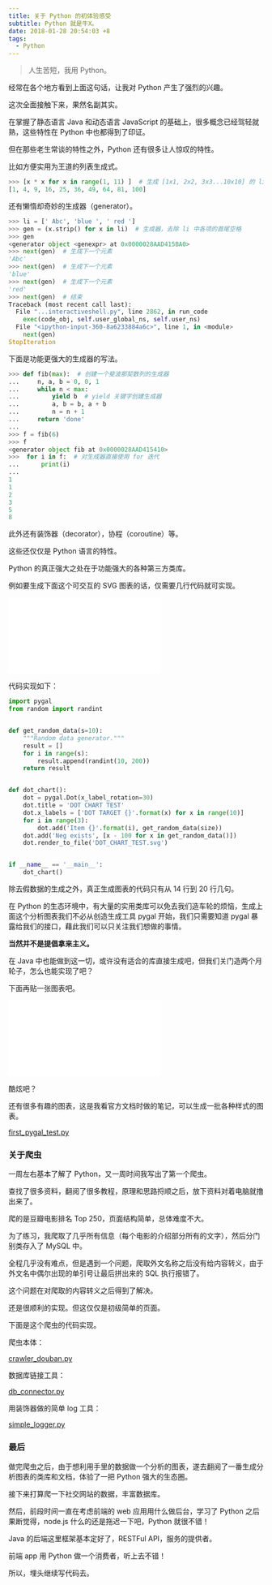 ```yaml
---
title: 关于 Python 的初体验感受
subtitle: Python 就是牛X。
date: 2018-01-28 20:54:03 +8
tags:
  - Python
---
```


> 人生苦短，我用 Python。

经常在各个地方看到上面这句话，让我对 Python 产生了强烈的兴趣。

这次全面接触下来，果然名副其实。

在掌握了静态语言 Java 和动态语言 JavaScript 的基础上，很多概念已经驾轻就熟，这些特性在 Python 中也都得到了印证。

但在那些老生常谈的特性之外，Python 还有很多让人惊叹的特性。

比如方便实用为王道的列表生成式。

```python
>>> [x * x for x in range(1, 11) ]  # 生成 [1x1, 2x2, 3x3...10x10] 的 list
[1, 4, 9, 16, 25, 36, 49, 64, 81, 100]
```

还有懒惰却奇妙的生成器（generator）。

```python
>>> li = [' Abc', 'blue ', ' red ']
>>> gen = (x.strip() for x in li)  # 生成器，去除 li 中各项的首尾空格
>>> gen
<generator object <genexpr> at 0x0000028AAD415BA0>
>>> next(gen)  # 生成下一个元素
'Abc'
>>> next(gen)  # 生成下一个元素
'blue'
>>> next(gen)  # 生成下一个元素
'red'
>>> next(gen)  # 结束
Traceback (most recent call last):
  File "...interactiveshell.py", line 2862, in run_code
    exec(code_obj, self.user_global_ns, self.user_ns)
  File "<ipython-input-360-8a6233884a6c>", line 1, in <module>
    next(gen)
StopIteration
```

下面是功能更强大的生成器的写法。

```python
>>> def fib(max):  # 创建一个斐波那契数列的生成器
...     n, a, b = 0, 0, 1
...     while n < max:
...         yield b  # yield 关键字创建生成器
...         a, b = b, a + b
...         n = n + 1
...     return 'done'
...
>>> f = fib(6)
>>> f
<generator object fib at 0x0000028AAD415410>
>>>  for i in f:  # 对生成器直接使用 for 迭代
...      print(i)
...
1
1
2
3
5
8
```

此外还有装饰器（decorator），协程（coroutine）等。

这些还仅仅是 Python 语言的特性。

Python 的真正强大之处在于功能强大的各种第三方类库。

例如要生成下面这个可交互的 SVG 图表的话，仅需要几行代码就可实现。

<embed src="/img/python-svg/dot_chart.svg" type="image/svg+xml" />

代码实现如下：

```python
import pygal
from random import randint


def get_random_data(s=10):
    """Random data generator."""
    result = []
    for i in range(s):
        result.append(randint(10, 200))
    return result


def dot_chart():
    dot = pygal.Dot(x_label_rotation=30)
    dot.title = 'DOT CHART TEST'
    dot.x_labels = ['DOT TARGET {}'.format(x) for x in range(10)]
    for i in range(3):
        dot.add('Item {}'.format(i), get_random_data(size))
    dot.add('Neg exists', [x - 100 for x in get_random_data()])
    dot.render_to_file('DOT_CHART_TEST.svg')


if __name__ == '__main__':
    dot_chart()

```

除去假数据的生成之外，真正生成图表的代码只有从 14 行到 20 行几句。

在 Python 的生态环境中，有大量的实用类库可以免去我们造车轮的烦恼，生成上面这个分析图表我们不必从创造生成工具 pygal 开始，我们只需要知道 pygal 暴露给我们的接口，藉此我们可以只关注我们想做的事情。

**当然并不是提倡拿来主义。**

在 Java 中也能做到这一切，或许没有适合的库直接生成吧，但我们关门造两个月轮子，怎么也能实现了吧？

下面再贴一张图表吧。

<embed src="/img/python-svg/half_solid_gauge_chart.svg" />

酷炫吧？

还有很多有趣的图表，这是我看官方文档时做的笔记，可以生成一批各种样式的图表。

[first_pygal_test.py](https://github.com/CRitsu/python.test/tree/master/rick/pygal_test/first_pygal_test.py)

### 关于爬虫

一周左右基本了解了 Python，又一周时间我写出了第一个爬虫。

查找了很多资料，翻阅了很多教程，原理和思路捋顺之后，放下资料对着电脑就撸出来了。

爬的是豆瓣电影排名 Top 250，页面结构简单，总体难度不大。

为了练习，我爬取了几乎所有信息（每个电影的介绍部分所有的文字），然后分门别类存入了 MySQL 中。

全程几乎没有难点，但是遇到一个问题，爬取外文名称之后没有给内容转义，由于外文名中偶尔出现的单引号让最后拼出来的 SQL 执行报错了。

这个问题在对爬取的内容转义之后得到了解决。

还是很顺利的实现。但这仅仅是初级简单的页面。

下面是这个爬虫的代码实现。

爬虫本体：

[crawler_douban.py](https://github.com/zfanli/practice/tree/master/python/crawler/crawler_douban/crawler_douban.py)

数据库链接工具：

[db_connector.py](https://github.com/zfanli/practice/tree/master/python/crawler/crawler_douban/db_connector.py)

用装饰器做的简单 log 工具：

[simple_logger.py](https://github.com/zfanli/practice/tree/master/python/crawler/crawler_douban/simple_logger.py)

### 最后

做完爬虫之后，由于想利用手里的数据做一个分析的图表，遂去翻阅了一番生成分析图表的类库和文档，体验了一把 Python 强大的生态圈。

接下来打算爬一下社交网站的数据，丰富数据库。

然后，前段时间一直在考虑前端的 web 应用用什么做后台，学习了 Python 之后果断觉得，node.js 什么的还是拖迟一下吧，Python 就很不错！

Java 的后端这里框架基本定好了，RESTFul API，服务的提供者。

前端 app 用 Python 做一个消费者，听上去不错！

所以，埋头继续写代码去。
